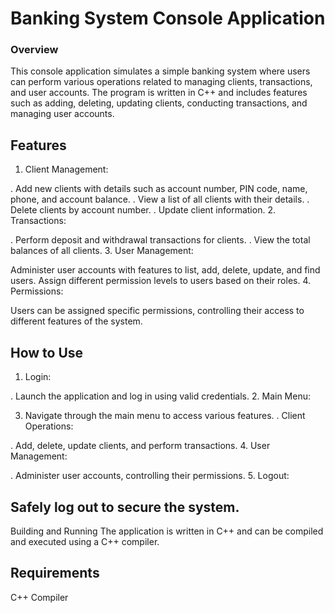 # Banking System Console Application

### Overview

This console application simulates a simple banking system where users can perform various operations related to managing clients, transactions, and user accounts. The program is written in C++ and includes features such as adding, deleting, updating clients, conducting transactions, and managing user accounts.

## Features

1. Client Management:

. Add new clients with details such as account number, PIN code, name, phone, and account balance.
. View a list of all clients with their details.
. Delete clients by account number.
. Update client information.
2. Transactions:

. Perform deposit and withdrawal transactions for clients.
. View the total balances of all clients.
3. User Management:

Administer user accounts with features to list, add, delete, update, and find users.
Assign different permission levels to users based on their roles.
4. Permissions:

Users can be assigned specific permissions, controlling their access to different features of the system.

## How to Use
1. Login:

. Launch the application and log in using valid credentials.
2. Main Menu:

3. Navigate through the main menu to access various features.
. Client Operations:

. Add, delete, update clients, and perform transactions.
4. User Management:

. Administer user accounts, controlling their permissions.
5. Logout:

## Safely log out to secure the system.

Building and Running
The application is written in C++ and can be compiled and executed using a C++ compiler.

## Requirements

C++ Compiler
